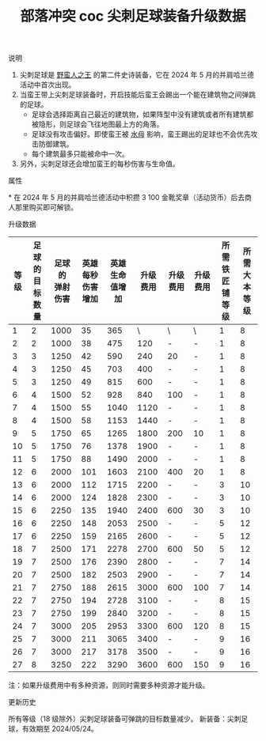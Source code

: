 ﻿---
title: "部落冲突 coc 尖刺足球装备升级数据"
navTitle: "尖刺足球"
shownTitle: "尖刺足球"
description: "尖刺足球是野蛮人之王的第二件史诗装备，它在 2024 年 5 月的并肩哈兰德活动中首次出现。当蛮王带上尖刺足球装备时，开启技能后蛮王会踢出一个能在建筑物之间弹跳的足球。足球会选择距离自己最近的建筑物，如果阵型中没有建筑或者所有建筑都被隐形，则足球会飞往地图最上方的角落。"
module: upgrade-home
imgFolder: home_heroes/0705
wiki: https://clashofclans.fandom.com/wiki/Spiky_Ball
canonical: /upgrade/0705-Spiky-Ball
---

<UnitInfo :folder="$frontmatter.imgFolder" imgSrc="Spiky_Ball_info.png" :imgAlt="$frontmatter.navTitle" />

<SmallTitle>说明</SmallTitle>

1. 尖刺足球是 [野蛮人之王](/upgrade/0200-Barbarian-King) 的第二件史诗装备，它在 2024 年 5 月的并肩哈兰德活动中首次出现。
2. 当蛮王带上尖刺足球装备时，开启技能后蛮王会踢出一个能在建筑物之间弹跳的足球。
   - 足球会选择距离自己最近的建筑物，如果阵型中没有建筑或者所有建筑都被隐形，则足球会飞往地图最上方的角落。
   - 足球没有攻击偏好。即使蛮王被 [水母](/upgrade/0289-Angry-Jelly) 影响，蛮王踢出的足球也不会优先攻击防御建筑。
   - 每个建筑最多只能被命中一次。
3. 另外，尖刺足球还会增加蛮王的每秒伤害与生命值。

<SmallTitle>属性</SmallTitle>

<UnitProperties>
    <UnitProperty pKey="技能类型" pValue="主动技能" />
    <UnitProperty pKey="装备稀有度" pValue="史诗" />
    <UnitProperty pKey="解锁条件" pValue="见说明<sup>*</sup>" />
</UnitProperties>

\* 在 2024 年 5 月的并肩哈兰德活动中积攒 3 100 金靴奖章（活动货币）后去商人那里购买即可解锁。

<SmallTitle>升级数据</SmallTitle>

<script setup>
const tableExtraInfo = [
    {
        "column": 5,
        "type": "cost",
        "icon": "Shiny_Ore",
        "noGoldPass": true
    },
    {
        "column": 6,
        "type": "cost",
        "icon": "Glowy_Ore",
        "noGoldPass": true
    },
    {
        "column": 7,
        "type": "cost",
        "icon": "Starry_Ore",
        "noGoldPass": true
    }
];
</script>

<UnitTable :tableExtraInfo="tableExtraInfo">

| 等级 |足球的<br>目标数量|足球的<br>弹射伤害|英雄每秒<br>伤害增加|英雄生命<br>值增加|升级费用|升级费用|升级费用|所需<br>铁匠铺等级|所需<br>大本等级|
| ---- |       ---      |       ---       |        ---        |        ---     |   ---  |  ---  |  ---  |       ---       |      ---      |
|   1  |        2       |       1000      |         35        |        365     |    \   |   \   |   \   |        1        |       8       |
|   2  |        2       |       1000      |         38        |        475     |   120  |   -   |   -   |        1        |       8       |
|   3  |        3       |       1250      |         42        |        590     |   240  |   20  |   -   |        1        |       8       |
|   4  |        3       |       1250      |         45        |        703     |   400  |   -   |   -   |        1        |       8       |
|   5  |        3       |       1250      |         49        |        815     |   600  |   -   |   -   |        1        |       8       |
|   6  |        4       |       1500      |         52        |        928     |   840  |  100  |   -   |        1        |       8       |
|   7  |        4       |       1500      |         55        |       1040     |  1120  |   -   |   -   |        1        |       8       |
|   8  |        4       |       1500      |         58        |       1153     |  1440  |   -   |   -   |        1        |       8       |
|   9  |        5       |       1750      |         65        |       1265     |  1800  |  200  |   10  |        1        |       8       |
|  10  |        5       |       1750      |         76        |       1378     |  1900  |   -   |   -   |        1        |       8       |
|  11  |        5       |       1750      |         88        |       1490     |  2000  |   -   |   -   |        1        |       8       |
|  12  |        6       |       2000      |        101        |       1603     |  2100  |  400  |   20  |        1        |       8       |
|  13  |        6       |       2000      |        112        |       1715     |  2200  |   -   |   -   |        3        |      10       |
|  14  |        6       |       2000      |        124        |       1828     |  2300  |   -   |   -   |        3        |      10       |
|  15  |        6       |       2250      |        135        |       1940     |  2400  |  600  |   30  |        3        |      10       |
|  16  |        6       |       2250      |        148        |       2053     |  2500  |   -   |   -   |        5        |      12       |
|  17  |        6       |       2250      |        159        |       2165     |  2600  |   -   |   -   |        5        |      12       |
|  18  |        7       |       2500      |        171        |       2278     |  2700  |  600  |   50  |        5        |      12       |
|  19  |        7       |       2500      |        176        |       2390     |  2800  |   -   |   -   |        7        |      14       |
|  20  |        7       |       2500      |        182        |       2503     |  2900  |   -   |   -   |        7        |      14       |
|  21  |        7       |       2750      |        188        |       2615     |  3000  |  600  |  100  |        7        |      14       |
|  22  |        7       |       2750      |        194        |       2728     |  3100  |   -   |   -   |        8        |      15       |
|  23  |        7       |       2750      |        199        |       2840     |  3200  |   -   |   -   |        8        |      15       |
|  24  |        7       |       3000      |        205        |       2953     |  3300  |  600  |  120  |        8        |      15       |
|  25  |        7       |       3000      |        211        |       3065     |  3400  |   -   |   -   |        9        |      16       |
|  26  |        7       |       3000      |        217        |       3178     |  3500  |   -   |   -   |        9        |      16       |
|  27  |        8       |       3250      |        222        |       3290     |  3600  |  600  |  150  |        9        |      16       |
</UnitTable>

注：如果升级费用中有多种资源，则同时需要多种资源才能升级。

<SmallTitle>更新历史</SmallTitle>

<Timeline>
    <TimelineItem date="2024/09/09">
        <TimelineRow>所有等级（18 级除外）尖刺足球装备可弹跳的目标数量减少。</TimelineRow>
    </TimelineItem>
    <TimelineItem date="2024/05/07">
        <TimelineRow>新装备：尖刺足球，有效期至 2024/05/24。</TimelineRow>
    </TimelineItem>
    <TimelineItem :historyBottom="true" />
</Timeline>
